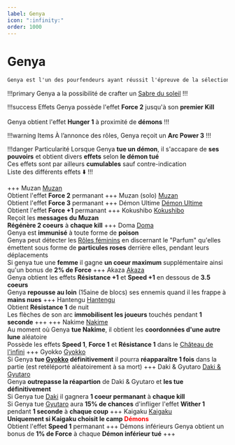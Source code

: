 ```yaml
---
label: Genya
icon: ":infinity:"
order: 1000
---
```


# Genya

```txt
Genya est l'un des pourfendeurs ayant réussit l'épreuve de la sélection finale 
```

!!!primary
Genya a la possibilité de crafter un [Sabre du soleil](/demonslayer-uhc/divers/sabre)
!!!

!!!success Effets
Genya possède l'effet **Force 2** jusqu'à son **premier Kill** <br>
<br>
Genya obtient l'effet **Hunger 1** à proximité de **démons**
!!!

!!!warning Items
À l’annonce des rôles, Genya reçoit un **Arc Power 3**
!!!

!!!danger Particularité
Lorsque Genya **tue un démon**, il s'accapare de **ses pouvoirs** et obtient divers **effets** selon **le démon tué** <br>
Ces effets sont par ailleurs **cumulables** sauf contre-indication <br>
Liste des différents effets :arrow_down:
!!!

+++ Muzan
[Muzan](../demon/muzan) <br>
Obtient l'effet **Force 2** permanant
+++ Muzan (solo)
[Muzan](../demon/muzan) <br>
Obtient l'effet **Force 3** permanant
+++ Démon Ultime
[Démon Ultime](../demon/muzan) <br>
Obtient l'effet **Force +1** permanant
+++ Kokushibo
[Kokushibo](../demon/kokushibo) <br>
Reçoit les **messages du Muzan** <br>
**Régénère 2 coeurs** à **chaque kill**
+++ Doma 
[Doma](../demon/doma) <br>
Genya est **immunisé** à toute forme de **poison** <br>
Genya peut détecter les [Rôles féminins](/demonslayer-uhc/divers/rf) en discernant le "Parfum" qu'elles émettent sous forme de **particules roses** derrière elles, pendant leurs déplacements <br>
Si genya tue une **femme** il gagne **un coeur maximum** supplémentaire ainsi qu'un bonus de **2% de Force**
+++ Akaza
[Akaza](../demon/akaza) <br>
Genya obtient les effets **Résistance +1** et **Speed +1** en dessous de **3.5 coeurs** <br>
Genya **repousse au loin** (15aine de blocs) ses ennemis quand il les frappe à **mains nues**
+++ Hantengu
[Hantengu](../demon/hantengu) <br>
Obtient **Résistance 1** de nuit <br>
Les flèches de son arc **immobilisent les joueurs** touchés pendant **1 seconde**
+++
+++ Nakime
[Nakime](../demon/nakime) <br>
Au moment où Genya **tue Nakime**, il obtient les **coordonnées d'une autre lune** aléatoire <br>
Possède les effets **Speed 1**, **Force 1** et **Résistance 1** dans le [Château de l'infini](/demonslayer-uhc/divers/cdi)
+++ Gyokko
[Gyokko](../demon/Gyokko) <br>
Si Genya **tue [Gyokko](../demon/Gyokko) définitivement** il pourra **réapparaître 1 fois** dans la partie (est retéléporté aléatoirement à sa mort)
+++ Daki & Gyutaro
[Daki & Gyutaro](../demon/daki_gyutaro) <br>
Genya **outrepasse la réapartion** de Daki & Gyutaro et **les tue définitivement** <br>
Si Genya tue [Daki](../demon/daki_gyutaro) il gagnera **1 coeur permanant** à **chaque kill** <br>
Si Genya tue [Gyutaro](../demon/daki_gyutaro) aura **15% de chances** d'infliger l'effet **Wither 1** pendant **1 seconde** à **chaque coup**
+++ Kaigaku
[Kaigaku](../demon/Kaigaku) <br>
**Uniquement si Kaigaku choisit le camp <d style="color:red;">Démons</d>** <br>
Obtient l'effet **Speed 1** permanant
+++ Démons inférieurs
Genya obtient un bonus de **1% de Force** à chaque **Démon inférieur tué**
+++



